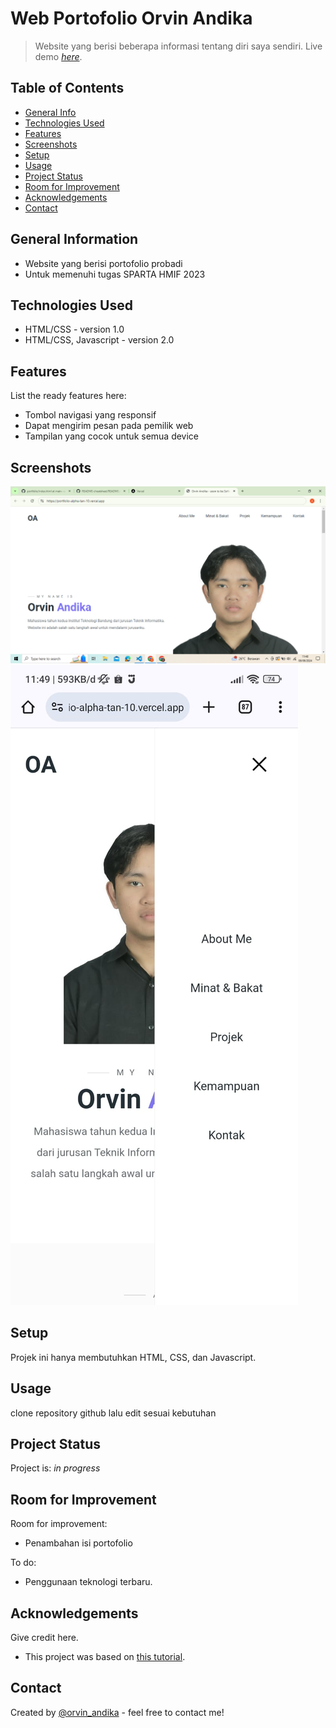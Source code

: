 # Web Portofolio Orvin Andika
> Website yang berisi beberapa informasi tentang diri saya sendiri.
> Live demo [_here_](https://portfolio-alpha-tan-10.vercel.app/). <!-- If you have the project hosted somewhere, include the link here. -->

## Table of Contents
* [General Info](#general-information)
* [Technologies Used](#technologies-used)
* [Features](#features)
* [Screenshots](#screenshots)
* [Setup](#setup)
* [Usage](#usage)
* [Project Status](#project-status)
* [Room for Improvement](#room-for-improvement)
* [Acknowledgements](#acknowledgements)
* [Contact](#contact)
<!-- * [License](#license) -->


## General Information
- Website yang berisi portofolio probadi
- Untuk memenuhi tugas SPARTA HMIF 2023
<!-- You don't have to answer all the questions - just the ones relevant to your project. -->


## Technologies Used
- HTML/CSS - version 1.0
- HTML/CSS, Javascript - version 2.0



## Features
List the ready features here:
- Tombol navigasi yang responsif
- Dapat mengirim pesan pada pemilik web
- Tampilan yang cocok untuk semua device


## Screenshots
![Example screenshot](./img/Screenshot%20(32).png)
![screenshot2](./img/WhatsApp%20Image%202024-08-08%20at%2011.51.51.jpeg)
<!-- If you have screenshots you'd like to share, include them here. -->


## Setup
Projek ini hanya membutuhkan HTML, CSS, dan Javascript.


## Usage
clone repository github lalu edit sesuai kebutuhan


## Project Status
Project is: _in progress_


## Room for Improvement
Room for improvement:
- Penambahan isi portofolio

To do:
- Penggunaan teknologi terbaru.


## Acknowledgements
Give credit here.
- This project was based on [this tutorial](https://www.youtube.com/watch?v=kjdT_M2F9tc).


## Contact
Created by [@orvin_andika](https://www.linkedin.com/in/orvin-andika-ikhsan-abhista-4296aa2b8?utm_source=share&utm_campaign=share_via&utm_content=profile&utm_medium=android_app) - feel free to contact me!

